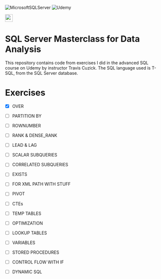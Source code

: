 ![MicrosoftSQLServer](https://img.shields.io/badge/Microsoft%20SQL%20Sever-CC2927?style=for-the-badge&logo=microsoft%20sql%20server&logoColor=white)
![Udemy](https://img.shields.io/badge/Udemy-EC5252?style=for-the-badge&logo=Udemy&logoColor=white)


<img src="https://upload.wikimedia.org/wikipedia/commons/1/13/United-kingdom_flag_icon_round.svg" width=25 height=25/> 

# SQL Server Masterclass for Data Analysis
This repository contains code from exercises I did in the advanced SQL course on Udemy by instructor Travis Cuzick. The SQL language used is T-SQL, from the SQL Server database.

# Exercises

- [x] OVER
- [ ] PARTITION BY
- [ ] ROWNUMBER
- [ ] RANK & DENSE_RANK
- [ ] LEAD & LAG
- [ ] SCALAR SUBQUERIES
- [ ] CORRELATED SUBQUERIES
- [ ] EXISTS
- [ ] FOR XML PATH WITH STUFF
- [ ] PIVOT
- [ ] CTEs
- [ ] TEMP TABLES
- [ ] OPTIMIZATION
- [ ] LOOKUP TABLES
- [ ] VARIABLES
- [ ] STORED PROCEDURES
- [ ] CONTROL FLOW WITH IF
- [ ] DYNAMIC SQL




